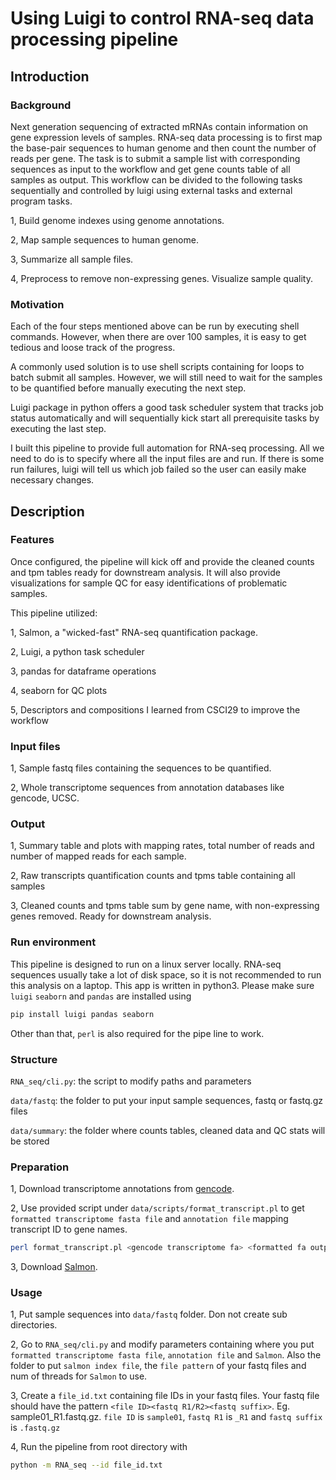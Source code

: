 # Using Luigi to control RNA-seq data processing pipeline
## Introduction
### Background
Next generation sequencing of extracted mRNAs contain information on gene expression levels of samples. RNA-seq data processing is to first map the base-pair sequences to human genome and then count the number of reads per gene. The task is to submit a sample list with corresponding sequences as input to the workflow and get gene counts table of all samples as output. This workflow can be divided to the following tasks sequentially and controlled by luigi using external tasks and external program tasks.

1, Build genome indexes using genome annotations. 

2, Map sample sequences to human genome.
	
3, Summarize all sample files.

4, Preprocess to remove non-expressing genes. Visualize sample quality.

### Motivation
Each of the four steps mentioned above can be run by executing shell commands. However, when there are over 100 samples, it is easy to get tedious and loose track of the progress.

A commonly used solution is to use shell scripts containing for loops to batch submit all samples. However, we will still need to wait for the samples to be quantified before manually executing the next step.

Luigi package in python offers a good task scheduler system that tracks job status automatically and will sequentially kick start all prerequisite tasks by executing the last step. 

I built this pipeline to provide full automation for RNA-seq processing. All we need to do is to specify where all the input files are and run. If there is some run failures, luigi will tell us which job failed so the user can easily make necessary changes. 	
## Description
### Features
Once configured, the pipeline will kick off and provide the cleaned counts and tpm tables ready for downstream analysis. It will also provide visualizations for sample QC for easy identifications of problematic samples.

This pipeline utilized: 

1, Salmon, a "wicked-fast" RNA-seq quantification package.

2, Luigi, a python task scheduler

3, pandas for dataframe operations

4, seaborn for QC plots

5, Descriptors and compositions I learned from CSCI29 to improve the workflow 
### Input files
1, Sample fastq files containing the sequences to be quantified. 

2, Whole transcriptome sequences from annotation databases like gencode, UCSC.
### Output
1, Summary table and plots with mapping rates, total number of reads and number of mapped reads for each sample.

2, Raw transcripts quantification counts and tpms table containing all samples

3, Cleaned counts and tpms table sum by gene name, with non-expressing genes removed. Ready for downstream analysis.

### Run environment
This pipeline is designed to run on a linux server locally. RNA-seq sequences usually take a lot of disk space, so it is not recommended to run this analysis on a laptop. 
This app is written in python3. Please make sure `luigi` `seaborn` and `pandas` are installed using
```bash
pip install luigi pandas seaborn
```
Other than that, `perl` is also required for the pipe line to work.
### Structure
`RNA_seq/cli.py`: the script to modify paths and parameters

`data/fastq`: the folder to put your input sample sequences, fastq or fastq.gz files

`data/summary`: the folder where counts tables, cleaned data and QC stats will be stored

### Preparation
1, Download transcriptome annotations from [gencode](https://www.gencodegenes.org/).

2, Use provided script under `data/scripts/format_transcript.pl` to get `formatted transcriptome fasta file` and `annotation file` mapping transcript ID to gene names.
```bash
perl format_transcript.pl <gencode transcriptome fa> <formatted fa output> <annotation file output>
```
3, Download [Salmon](https://github.com/COMBINE-lab/salmon/releases).

### Usage
1, Put sample sequences into `data/fastq` folder. Don not create sub directories. 

2, Go to `RNA_seq/cli.py` and modify parameters containing where you put `formatted transcriptome fasta file`, `annotation file` and `Salmon`. Also the folder to put `salmon index file`, the `file pattern` of your fastq files and num of threads for `Salmon` to use.

3, Create a `file_id.txt` containing file IDs in your fastq files. Your fastq file should have the pattern `<file ID><fastq R1/R2><fastq suffix>`. Eg. sample01_R1.fastq.gz. `file ID` is `sample01`, `fastq R1` is `_R1` and `fastq suffix` is `.fastq.gz`

4, Run the pipeline from root directory with 
```bash
python -m RNA_seq --id file_id.txt
```